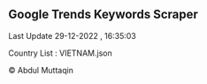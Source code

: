 

## Google Trends Keywords Scraper 
 
Last Update 29-12-2022 , 16:35:03

Country List :
VIETNAM.json



© Abdul Muttaqin 
